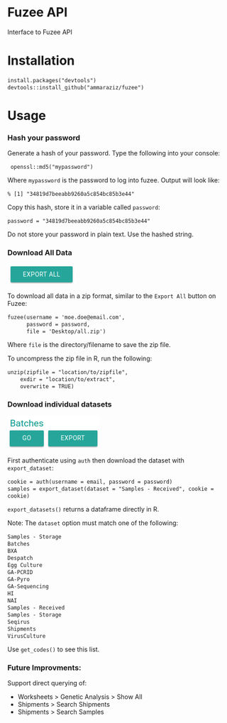 # Fuzee API
Interface to Fuzee API

# Installation

    install.packages("devtools")
    devtools::install_github("ammaraziz/fuzee")

# Usage
### Hash your password

Generate a hash of your password. Type the following into your console:

     openssl::md5("mypassword")

Where `mypassword` is the password to log into fuzee. Output will look like:

    % [1] "34819d7beeabb9260a5c854bc85b3e44"

Copy this hash, store it in a variable called `password`:

    password = "34819d7beeabb9260a5c854bc85b3e44"

Do not store your password in plain text. Use the hashed string.


### Download All Data
![ExportAll](man/exportall.png)

To download all data in a zip format, similar to the `Export All` button on Fuzee:

    fuzee(username = 'moe.doe@email.com', 
          password = password,
          file = 'Desktop/all.zip')

Where `file` is the directory/filename to save the zip file. 

To uncompress the zip file in R, run the following: 

    unzip(zipfile = "location/to/zipfile",
		exdir = "location/to/extract",
		overwrite = TRUE)


### Download individual datasets
![ExportAll](man/batches.png)

First authenticate using `auth` then download the dataset with `export_dataset`:

    cookie = auth(username = email, password = password)
    samples = export_dataset(dataset = "Samples - Received", cookie = cookie)

`export_datasets()` returns a dataframe directly in R.

Note: The `dataset` option must match one of the following:

	Samples - Storage
	Batches 
	BXA 
	Despatch 
	Egg Culture
	GA-PCRID
	GA-Pyro
	GA-Sequencing
	HI
	NAI
	Samples - Received
	Samples - Storage 
	Seqirus
	Shipments 
	VirusCulture 

Use `get_codes()` to see this list.

### Future Improvments:

Support direct querying of:

- Worksheets > Genetic Analysis > Show All
- Shipments > Search Shipments
- Shipments > Search Samples
